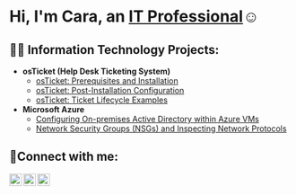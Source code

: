 <h1>Hi, I'm Cara, an <a href="https://www.linkedin.com/in/-cara-bennett-dev-professor/">IT Professional</a>☺</h1>

<h2>👨‍💻 Information Technology Projects:</h2>

- <b>osTicket (Help Desk Ticketing System)</b>
  - [osTicket: Prerequisites and Installation](https://github.com/SveltRuffian/osticket-prereqs)
  - [osTicket: Post-Installation Configuration](https://github.com/SveltRuffian/post-install-config)
  - [osTicket: Ticket Lifecycle Examples](https://github.com/SveltRuffian/ticket-lifecycle)
- <b>Microsoft Azure</b>
  - [Configuring On-premises Active Directory within Azure VMs](https://github.com/SveltRuffian/configure-ad)
  - [Network Security Groups (NSGs) and Inspecting Network Protocols](https://github.com/SveltRuffian/azure-network-protocols)

<h2>🤳Connect with me:</h2>

[<img align="left" alt="Cara | Twitter" width="22px" src="https://cdn.jsdelivr.net/npm/simple-icons@v3/icons/twitter.svg" />][twitter]
[<img align="left" alt="Cara | LinkedIn" width="22px" src="https://cdn.jsdelivr.net/npm/simple-icons@v3/icons/linkedin.svg" />][linkedin]
[<img align="left" alt="Cara | Instagram" width="22px" src="https://cdn.jsdelivr.net/npm/simple-icons@v3/icons/instagram.svg" />][instagram]

[twitter]: https://twitter.com/Cara
[instagram]: https://www.instagram.com/Cara
[linkedin]: https://linkedin.com/in/Cara
